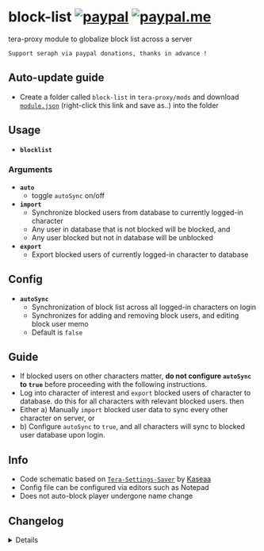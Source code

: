# block-list [![paypal](https://img.shields.io/badge/paypal-donate-333333.svg?colorA=253B80&colorB=333333)](https://www.paypal.com/cgi-bin/webscr?cmd=_s-xclick&hosted_button_id=B7QQJZV9L5P2J&source=url) [![paypal.me](https://img.shields.io/badge/paypal.me-donate-333333.svg?colorA=169BD7&colorB=333333)](https://www.paypal.me/seraphinush) 
tera-proxy module to globalize block list across a server
```
Support seraph via paypal donations, thanks in advance !
```

## Auto-update guide
- Create a folder called `block-list` in `tera-proxy/mods` and download [`module.json`](https://raw.githubusercontent.com/seraphinush-gaming/block-list/master/module.json) (right-click this link and save as..) into the folder

## Usage
- __`blocklist`__
### Arguments
- __`auto`__
  - toggle `autoSync` on/off
- __`import`__
  - Synchronize blocked users from database to currently logged-in character
  - Any user in database that is not blocked will be blocked, and
  - Any user blocked but not in database will be unblocked
- __`export`__
  - Export blocked users of currently logged-in character to database

## Config
- __`autoSync`__
  - Synchronization of block list across all logged-in characters on login
  - Synchronizes for adding and removing block users, and editing block user memo
  - Default is `false`

## Guide
- If blocked users on other characters matter, **do not configure `autoSync` to `true`** before proceeding with the following instructions.
- Log into character of interest and `export` blocked users of character to database. do this for all characters with relevant blocked users. then
- Either a) Manually `import` blocked user data to sync every other character on server, or
- b) Configure `autoSync` to `true`, and all characters will sync to blocked user database upon login.

## Info
- Code schematic based on [`Tera-Settings-Saver`](https://github.com/Kaseaa/Tera-Settings-Saver) by [Kaseaa](https://github.com/Kaseaa)
- Config file can be configured via editors such as Notepad
- Does not auto-block player undergone name change

## Changelog
<details>

    1.05
    - Added `auto` command argument
    1.04
    - Added hot-reload support
    1.03
    - Fixed sync issue with non-existent players
    - Fixed sync issue with memo
    1.02
    - Updated for caali-proxy-nextgen
    1.01
    - Removed `command` require()
    - Removed `tera-game-state` require()
    - Updated to `mod.command`
    - Updated to `mod.game`
    1.00
    - Initial commit

</details>